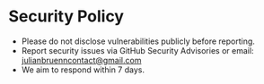 # Security Policy

- Please do not disclose vulnerabilities publicly before reporting.
- Report security issues via GitHub Security Advisories or email: julianbruenncontact@gmail.com
- We aim to respond within 7 days.